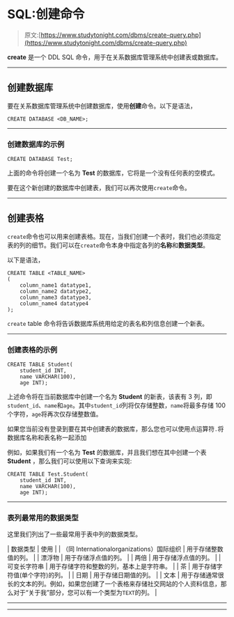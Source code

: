 # SQL:创建命令

> 原文:[https://www.studytonight.com/dbms/create-query.php](https://www.studytonight.com/dbms/create-query.php)

**create** 是一个 DDL SQL 命令，用于在关系数据库管理系统中创建表或数据库。

* * *

## 创建数据库

要在关系数据库管理系统中创建数据库，使用**创建**命令。以下是语法，

```
CREATE DATABASE <DB_NAME>;
```

* * *

### 创建数据库的示例

```
CREATE DATABASE Test;
```

上面的命令将创建一个名为 **Test** 的数据库，它将是一个没有任何表的空模式。

要在这个新创建的数据库中创建表，我们可以再次使用`create`命令。

* * *

## 创建表格

`create`命令也可以用来创建表格。现在，当我们创建一个表时，我们也必须指定表的列的细节。我们可以在`create`命令本身中指定各列的**名称**和**数据类型**。

以下是语法，

```
CREATE TABLE <TABLE_NAME>
(
    column_name1 datatype1,
    column_name2 datatype2,
    column_name3 datatype3,
    column_name4 datatype4
);
```

`create` table 命令将告诉数据库系统用给定的表名和列信息创建一个新表。

* * *

### 创建表格的示例

```
CREATE TABLE Student(
    student_id INT, 
    name VARCHAR(100), 
    age INT);
```

上述命令将在当前数据库中创建一个名为 **Student** 的新表，该表有 3 列，即`student_id`、`name`和`age`。其中`student_id`列将仅存储整数，`name`将最多存储 100 个字符，`age`将再次仅存储整数值。

如果您当前没有登录到要在其中创建表的数据库，那么您也可以使用点运算符`.`将数据库名称和表名称一起添加

例如，如果我们有一个名为 **Test** 的数据库，并且我们想在其中创建一个表 **Student** ，那么我们可以使用以下查询来实现:

```
CREATE TABLE Test.Student(
    student_id INT, 
    name VARCHAR(100), 
    age INT);
```

* * *

### 表列最常用的数据类型

这里我们列出了一些最常用于表中列的数据类型。

| 数据类型 | 使用 |
| （同 Internationalorganizations）国际组织 | 用于存储整数值的列。 |
| 漂浮物 | 用于存储浮点值的列。 |
| 两倍 | 用于存储浮点值的列。 |
| 可变长字符串 | 用于存储字符和整数的列，基本上是字符串。 |
| 茶 | 用于存储字符值(单个字符)的列。 |
| 日期 | 用于存储日期值的列。 |
| 文本 | 用于存储通常很长的文本的列。例如，如果您创建了一个表格来存储社交网站的个人资料信息，那么对于“关于我”部分，您可以有一个类型为`TEXT`的列。 |

* * *

* * *